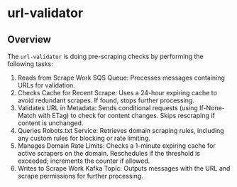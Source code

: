 # url-validator

## Overview
The `url-validator` is doing pre-scraping checks by performing the following tasks:

1. Reads from Scrape Work SQS Queue: Processes messages containing URLs for validation.
2. Checks Cache for Recent Scrape: Uses a 24-hour expiring cache to avoid redundant scrapes. If found, stops further processing.
3. Validates URL in Metadata: Sends conditional requests (using If-None-Match with ETag) to check for content changes. Skips rescraping if content is unchanged.
4. Queries Robots.txt Service: Retrieves domain scraping rules, including any custom rules for blocking or rate limiting.
5. Manages Domain Rate Limits: Checks a 1-minute expiring cache for active scrapers on the domain. Reschedules if the threshold is exceeded; increments the counter if allowed.
6. Writes to Scrape Work Kafka Topic: Outputs messages with the URL and scrape permissions for further processing.